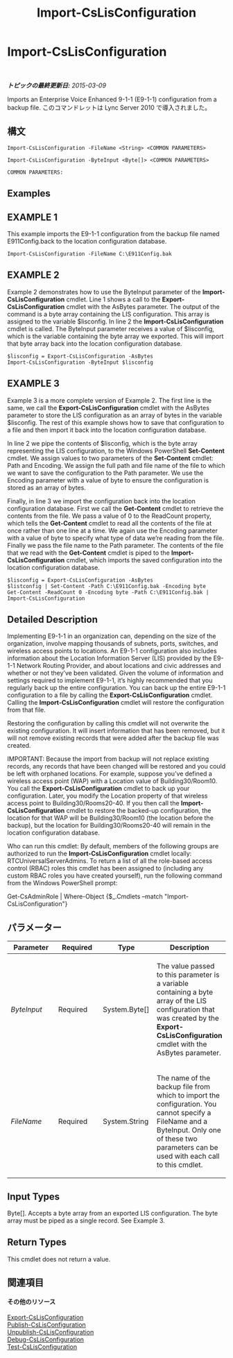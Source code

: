 ﻿---
title: Import-CsLisConfiguration
TOCTitle: Import-CsLisConfiguration
ms:assetid: 579c0c38-311b-4961-b924-11731403d9f2
ms:mtpsurl: https://technet.microsoft.com/ja-jp/library/Gg398380(v=OCS.15)
ms:contentKeyID: 48272171
ms.date: 05/19/2016
mtps_version: v=OCS.15
ms.translationtype: HT
---

# Import-CsLisConfiguration

 

_**トピックの最終更新日:** 2015-03-09_

Imports an Enterprise Voice Enhanced 9-1-1 (E9-1-1) configuration from a backup file. このコマンドレットは Lync Server 2010 で導入されました。

## 構文

    Import-CsLisConfiguration -FileName <String> <COMMON PARAMETERS>

    Import-CsLisConfiguration -ByteInput <Byte[]> <COMMON PARAMETERS>

    COMMON PARAMETERS:

## Examples

## EXAMPLE 1

This example imports the E9-1-1 configuration from the backup file named E911Config.back to the location configuration database.

    Import-CsLisConfiguration -FileName C:\E911Config.bak

## EXAMPLE 2

Example 2 demonstrates how to use the ByteInput parameter of the **Import-CsLisConfiguration** cmdlet. Line 1 shows a call to the **Export-CsLisConfiguration** cmdlet with the AsBytes parameter. The output of the command is a byte array containing the LIS configuration. This array is assigned to the variable $lisconfig. In line 2 the **Import-CsLisConfiguration** cmdlet is called. The ByteInput parameter receives a value of $lisconfig, which is the variable containing the byte array we exported. This will import that byte array back into the location configuration database.

    $lisconfig = Export-CsLisConfiguration -AsBytes 
    Import-CsLisConfiguration -ByteInput $lisconfig

## EXAMPLE 3

Example 3 is a more complete version of Example 2. The first line is the same, we call the **Export-CsLisConfiguration** cmdlet with the AsBytes parameter to store the LIS configuration as an array of bytes in the variable $lisconfig. The rest of this example shows how to save that configuration to a file and then import it back into the location configuration database.

In line 2 we pipe the contents of $lisconfig, which is the byte array representing the LIS configuration, to the Windows PowerShell **Set-Content** cmdlet. We assign values to two parameters of the **Set-Content** cmdlet: Path and Encoding. We assign the full path and file name of the file to which we want to save the configuration to the Path parameter. We use the Encoding parameter with a value of byte to ensure the configuration is stored as an array of bytes.

Finally, in line 3 we import the configuration back into the location configuration database. First we call the **Get-Content** cmdlet to retrieve the contents from the file. We pass a value of 0 to the ReadCount property, which tells the **Get-Content** cmdlet to read all the contents of the file at once rather than one line at a time. We again use the Encoding parameter with a value of byte to specify what type of data we’re reading from the file. Finally we pass the file name to the Path parameter. The contents of the file that we read with the **Get-Content** cmdlet is piped to the **Import-CsLisConfiguration** cmdlet, which imports the saved configuration into the location configuration database.

    $lisconfig = Export-CsLisConfiguration -AsBytes
    $listconfig | Set-Content -Path C:\E911Config.bak -Encoding byte
    Get-Content -ReadCount 0 -Encoding byte -Path C:\E911Config.bak | Import-CsLisConfiguration

## Detailed Description

Implementing E9-1-1 in an organization can, depending on the size of the organization, involve mapping thousands of subnets, ports, switches, and wireless access points to locations. An E9-1-1 configuration also includes information about the Location Information Server (LIS) provided by the E9-1-1 Network Routing Provider, and about locations and civic addresses and whether or not they’ve been validated. Given the volume of information and settings required to implement E9-1-1, it’s highly recommended that you regularly back up the entire configuration. You can back up the entire E9-1-1 configuration to a file by calling the **Export-CsLisConfiguration** cmdlet. Calling the **Import-CsLisConfiguration** cmdlet will restore the configuration from that file.

Restoring the configuration by calling this cmdlet will not overwrite the existing configuration. It will insert information that has been removed, but it will not remove existing records that were added after the backup file was created.

IMPORTANT: Because the import from backup will not replace existing records, any records that have been changed will be restored and you could be left with orphaned locations. For example, suppose you’ve defined a wireless access point (WAP) with a Location value of Building30/Room10. You call the **Export-CsLisConfiguration** cmdlet to back up your configuration. Later, you modify the Location property of that wireless access point to Building30/Rooms20-40. If you then call the **Import-CsLisConfiguration** cmdlet to restore the backed-up configuration, the location for that WAP will be Building30/Room10 (the location before the backup), but the location for Building30/Rooms20-40 will remain in the location configuration database.

Who can run this cmdlet: By default, members of the following groups are authorized to run the **Import-CsLisConfiguration** cmdlet locally: RTCUniversalServerAdmins. To return a list of all the role-based access control (RBAC) roles this cmdlet has been assigned to (including any custom RBAC roles you have created yourself), run the following command from the Windows PowerShell prompt:

Get-CsAdminRole | Where-Object {$\_.Cmdlets –match "Import-CsLisConfiguration"}

## パラメーター


<table>
<colgroup>
<col style="width: 25%" />
<col style="width: 25%" />
<col style="width: 25%" />
<col style="width: 25%" />
</colgroup>
<thead>
<tr class="header">
<th>Parameter</th>
<th>Required</th>
<th>Type</th>
<th>Description</th>
</tr>
</thead>
<tbody>
<tr class="odd">
<td><p><em>ByteInput</em></p></td>
<td><p>Required</p></td>
<td><p>System.Byte[]</p></td>
<td><p>The value passed to this parameter is a variable containing a byte array of the LIS configuration that was created by the <strong>Export-CsLisConfiguration</strong> cmdlet with the AsBytes parameter.</p></td>
</tr>
<tr class="even">
<td><p><em>FileName</em></p></td>
<td><p>Required</p></td>
<td><p>System.String</p></td>
<td><p>The name of the backup file from which to import the configuration. You cannot specify a FileName and a ByteInput. Only one of these two parameters can be used with each call to this cmdlet.</p></td>
</tr>
</tbody>
</table>


## Input Types

Byte\[\]. Accepts a byte array from an exported LIS configuration. The byte array must be piped as a single record. See Example 3.

## Return Types

This cmdlet does not return a value.

## 関連項目

#### その他のリソース

[Export-CsLisConfiguration](export-cslisconfiguration.md)  
[Publish-CsLisConfiguration](publish-cslisconfiguration.md)  
[Unpublish-CsLisConfiguration](unpublish-cslisconfiguration.md)  
[Debug-CsLisConfiguration](debug-cslisconfiguration.md)  
[Test-CsLisConfiguration](test-cslisconfiguration.md)

